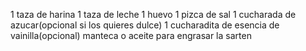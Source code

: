 1 taza de harina
1 taza de leche
1 huevo
1 pizca de sal
1 cucharada de azucar(opcional si los quieres dulce)
1 cucharadita de esencia de vainilla(opcional)
manteca o aceite para engrasar la sarten